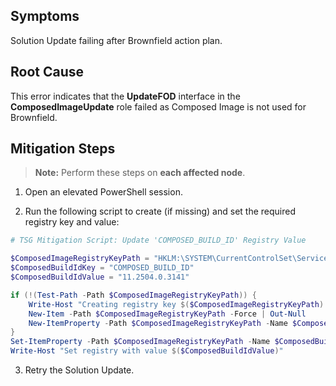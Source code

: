 ## Symptoms
Solution Update failing after Brownfield action plan.

## Root Cause

This error indicates that the **UpdateFOD** interface in the **ComposedImageUpdate** role failed as Composed Image is not used for Brownfield.

## Mitigation Steps

> **Note:** Perform these steps on **each affected node**.

1. Open an elevated PowerShell session.

2. Run the following script to create (if missing) and set the required registry key and value:

```powershell
# TSG Mitigation Script: Update 'COMPOSED_BUILD_ID' Registry Value

$ComposedImageRegistryKeyPath = "HKLM:\SYSTEM\CurrentControlSet\Services\ComposedBuildInfo\Parameters"
$ComposedBuildIdKey = "COMPOSED_BUILD_ID"
$ComposedBuildIdValue = "11.2504.0.3141"

if (!(Test-Path -Path $ComposedImageRegistryKeyPath)) {
    Write-Host "Creating registry key $($ComposedImageRegistryKeyPath) with key $($ComposedBuildIdKey)"
    New-Item -Path $ComposedImageRegistryKeyPath -Force | Out-Null
    New-ItemProperty -Path $ComposedImageRegistryKeyPath -Name $ComposedBuildIdKey -PropertyType String -Force | Out-Null
}
Set-ItemProperty -Path $ComposedImageRegistryKeyPath -Name $ComposedBuildIdKey -Value $ComposedBuildIdValue
Write-Host "Set registry with value $($ComposedBuildIdValue)"


```
3. Retry the Solution Update.
